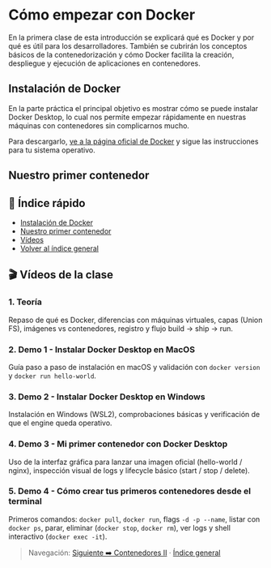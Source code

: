 # Cómo empezar con Docker <a id="top"></a>

En la primera clase de esta introducción se explicará qué es Docker y por qué es útil para los desarrolladores. También se cubrirán los conceptos básicos de la contenedorización y cómo Docker facilita la creación, despliegue y ejecución de aplicaciones en contenedores.

## Instalación de Docker

En la parte práctica el principal objetivo es mostrar cómo se puede instalar Docker Desktop, lo cual nos permite empezar rápidamente en nuestras máquinas con contenedores sin complicarnos mucho.

Para descargarlo, [ve a la página oficial de Docker](https://www.docker.com/) y sigue las instrucciones para tu sistema operativo.

## Nuestro primer contenedor

## 📑 Índice rápido
- [Instalación de Docker](#instalación-de-docker)
- [Nuestro primer contenedor](#nuestro-primer-contenedor)
- [Vídeos](#videos)
- [Volver al índice general](../README.md#🎬-Índice-navegable-de-apartados-y-vídeos)


## 🎬 Vídeos de la clase <a id="videos"></a>

### 1. Teoría <a id="v1-teoria"></a>
Repaso de qué es Docker, diferencias con máquinas virtuales, capas (Union FS), imágenes vs contenedores, registro y flujo build -> ship -> run.

### 2. Demo 1 - Instalar Docker Desktop en MacOS <a id="v1-demo1-macos"></a>
Guía paso a paso de instalación en macOS y validación con `docker version` y `docker run hello-world`.

### 3. Demo 2 - Instalar Docker Desktop en Windows <a id="v1-demo2-windows"></a>
Instalación en Windows (WSL2), comprobaciones básicas y verificación de que el engine queda operativo.

### 4. Demo 3 - Mi primer contenedor con Docker Desktop <a id="v1-demo3-primer-contenedor"></a>
Uso de la interfaz gráfica para lanzar una imagen oficial (hello-world / nginx), inspección visual de logs y lifecycle básico (start / stop / delete).

### 5. Demo 4 - Cómo crear tus primeros contenedores desde el terminal <a id="v1-demo4-terminal"></a>
Primeros comandos: `docker pull`, `docker run`, flags `-d -p --name`, listar con `docker ps`, parar, eliminar (`docker stop`, `docker rm`), ver logs y shell interactivo (`docker exec -it`).

> Navegación: [Siguiente ➡️ Contenedores II](../contenedores-ii/README.md#videos) · [Índice general](../README.md#videos-index)

